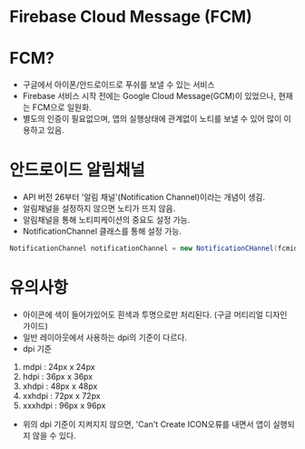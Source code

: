 # Firebase Cloud Message (FCM)

# FCM?
- 구글에서 아이폰/안드로이드로 푸쉬를 보낼 수 있는 서비스
- Firebase 서비스 시작 전에는 Google Cloud Message(GCM)이 있었으나, 현재는 FCM으로 일원화.
- 별도의 인증이 필요없으며, 앱의 실행상태에 관계없이 노티를 보낼 수 있어 많이 이용하고 있음.

# 안드로이드 알림채널
- API 버전 26부터 '알림 채널'(Notification Channel)이라는 개념이 생김.
- 알림채널을 설정하지 않으면 노티가 뜨지 않음.
- 알림채널을 통해 노티피케이션의 중요도 설정 가능.
- NotificationChannel 클래스를 통해 설정 가능.
```java
NotificationChannel notificationChannel = new NotificationCHannel(fcmid, name, importance);
```

# 유의사항
- 아이콘에 색이 들어가있어도 흰색과 투명으로만 처리된다. (구글 머티리얼 디자인 가이드)
- 일반 레이아웃에서 사용하는 dpi의 기준이 다르다.
- dpi 기준
 1) mdpi : 24px x 24px
 2) hdpi : 36px x 36px
 3) xhdpi : 48px x 48px
 4) xxhdpi : 72px x 72px
 5) xxxhdpi : 96px x 96px
- 위의 dpi 기준이 지켜지지 않으면, 'Can't Create ICON오류를 내면서 앱이 실행되지 않을 수 있다.
 